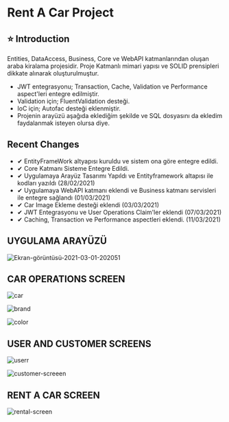 # Rent A Car Project

## ⭐ Introduction 

Entities, DataAccess, Business, Core ve WebAPI katmanlarından oluşan araba kiralama projesidir. Proje Katmanlı mimari yapısı ve SOLID prensipleri dikkate alınarak oluşturulmuştur. 

-  JWT entegrasyonu; Transaction, Cache, Validation ve Performance aspect'leri entegre edilmiştir.
-  Validation için; FluentValidation desteği. 
-  IoC için; Autofac desteği eklenmiştir.
- Projenin arayüzü aşağıda eklediğim şekilde ve SQL dosyasını da ekledim faydalanmak isteyen olursa diye.

## Recent Changes
- ✔ EntityFrameWork altyapısı kuruldu ve sistem ona göre entegre edildi.
- ✔ Core Katmanı Sisteme Entegre Edildi.
- ✔ Uygulamaya Arayüz Tasarımı Yapıldı ve Entityframework altapısı ile kodları yazıldı (28/02/2021)
- ✔ Uygulamaya WebAPI katmanı eklendi ve Business katmanı servisleri ile entegre sağlandı (01/03/2021)
- ✔ Car Image Ekleme desteği eklendi (03/03/2021)
- ✔ JWT Entegrasyonu ve User Operations Claim'ler eklendi (07/03/2021)
- ✔ Caching, Transaction ve Performance aspectleri eklendi. (11/03/2021)

## UYGULAMA ARAYÜZÜ
![Ekran-görüntüsü-2021-03-01-202051](https://user-images.githubusercontent.com/36954450/109537513-00321300-7ad0-11eb-9118-1b6b7669a53c.jpg)

## CAR OPERATIONS SCREEN
![car](https://user-images.githubusercontent.com/36954450/109537593-19d35a80-7ad0-11eb-84ac-6df0c7f8b405.jpg)

![brand](https://user-images.githubusercontent.com/36954450/109537655-2f488480-7ad0-11eb-8ccd-d7cb4669e117.jpg)

![color](https://user-images.githubusercontent.com/36954450/109537681-38395600-7ad0-11eb-9bc6-99b924c60214.jpg)

## USER AND CUSTOMER SCREENS
![userr](https://user-images.githubusercontent.com/36954450/109538133-c6add780-7ad0-11eb-9180-07fcaadd44cf.jpg)

![customer-screeen](https://user-images.githubusercontent.com/36954450/109538239-e9d88700-7ad0-11eb-8987-2e86551f0471.jpg)

## RENT A CAR SCREEN
![rental-screen](https://user-images.githubusercontent.com/36954450/109538316-fc52c080-7ad0-11eb-98d9-4d6b1465fd03.jpg)

